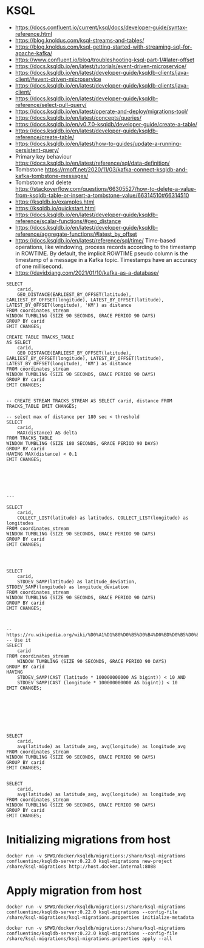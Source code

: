 # KSQL
* https://docs.confluent.io/current/ksql/docs/developer-guide/syntax-reference.html
* https://blog.knoldus.com/ksql-streams-and-tables/
* https://blog.knoldus.com/ksql-getting-started-with-streaming-sql-for-apache-kafka/
* https://www.confluent.io/blog/troubleshooting-ksql-part-1/#later-offset
* https://docs.ksqldb.io/en/latest/tutorials/event-driven-microservice/
* https://docs.ksqldb.io/en/latest/developer-guide/ksqldb-clients/java-client/#event-driven-microservice
* https://docs.ksqldb.io/en/latest/developer-guide/ksqldb-clients/java-client/
* https://docs.ksqldb.io/en/latest/developer-guide/ksqldb-reference/select-pull-query/
* https://docs.ksqldb.io/en/latest/operate-and-deploy/migrations-tool/
* https://docs.ksqldb.io/en/latest/concepts/queries/
* https://docs.ksqldb.io/en/v0.7.0-ksqldb/developer-guide/create-a-table/
* https://docs.ksqldb.io/en/latest/developer-guide/ksqldb-reference/create-table/
* https://docs.ksqldb.io/en/latest/how-to-guides/update-a-running-persistent-query/
* Primary key behaviour https://docs.ksqldb.io/en/latest/reference/sql/data-definition/
* Tombstone https://rmoff.net/2020/11/03/kafka-connect-ksqldb-and-kafka-tombstone-messages/
* Tombstone and delete https://stackoverflow.com/questions/66305527/how-to-delete-a-value-from-ksqldb-table-or-insert-a-tombstone-value/66314510#66314510
* https://ksqldb.io/examples.html
* https://ksqldb.io/quickstart.html
* https://docs.ksqldb.io/en/latest/developer-guide/ksqldb-reference/scalar-functions/#geo_distance
* https://docs.ksqldb.io/en/latest/developer-guide/ksqldb-reference/aggregate-functions/#latest_by_offset
* https://docs.ksqldb.io/en/latest/reference/sql/time/ Time-based operations, like windowing, process records according to the timestamp in ROWTIME. By default, the implicit ROWTIME pseudo column is the timestamp of a message in a Kafka topic. Timestamps have an accuracy of one millisecond.
* https://davidxiang.com/2021/01/10/kafka-as-a-database/

```
SELECT 
    carid, 
    GEO_DISTANCE(EARLIEST_BY_OFFSET(latitude), EARLIEST_BY_OFFSET(longitude), LATEST_BY_OFFSET(latitude), LATEST_BY_OFFSET(longitude), 'KM') as distance
FROM coordinates_stream 
WINDOW TUMBLING (SIZE 90 SECONDS, GRACE PERIOD 90 DAYS)
GROUP BY carid
EMIT CHANGES;

CREATE TABLE TRACKS_TABLE
AS SELECT 
    carid, 
    GEO_DISTANCE(EARLIEST_BY_OFFSET(latitude), EARLIEST_BY_OFFSET(longitude), LATEST_BY_OFFSET(latitude), LATEST_BY_OFFSET(longitude), 'KM') as distance
FROM coordinates_stream 
WINDOW TUMBLING (SIZE 90 SECONDS, GRACE PERIOD 90 DAYS)
GROUP BY carid
EMIT CHANGES;


-- CREATE STREAM TRACKS_STREAM AS SELECT carid, distance FROM TRACKS_TABLE EMIT CHANGES;

-- select max of distance per 180 sec < threshold
SELECT 
    carid, 
    MAX(distance) AS delta
FROM TRACKS_TABLE 
WINDOW TUMBLING (SIZE 180 SECONDS, GRACE PERIOD 90 DAYS)
GROUP BY carid
HAVING MAX(distance) < 0.1
EMIT CHANGES; 






---

SELECT 
    carid, 
    COLLECT_LIST(latitude) as latitudes, COLLECT_LIST(longitude) as longitudes
FROM coordinates_stream 
WINDOW TUMBLING (SIZE 90 SECONDS, GRACE PERIOD 90 DAYS)
GROUP BY carid
EMIT CHANGES;




SELECT 
    carid, 
    STDDEV_SAMP(latitude) as latitude_deviation, STDDEV_SAMP(longitude) as longitude_deviation
FROM coordinates_stream 
WINDOW TUMBLING (SIZE 90 SECONDS, GRACE PERIOD 90 DAYS)
GROUP BY carid
EMIT CHANGES;



-- https://ru.wikipedia.org/wiki/%D0%A1%D1%80%D0%B5%D0%B4%D0%BD%D0%B5%D0%BA%D0%B2%D0%B0%D0%B4%D1%80%D0%B0%D1%82%D0%B8%D1%87%D0%B5%D1%81%D0%BA%D0%BE%D0%B5_%D0%BE%D1%82%D0%BA%D0%BB%D0%BE%D0%BD%D0%B5%D0%BD%D0%B8%D0%B5
-- Use it
SELECT 
    carid
FROM coordinates_stream 
    WINDOW TUMBLING (SIZE 90 SECONDS, GRACE PERIOD 90 DAYS)
GROUP BY carid
HAVING 
    STDDEV_SAMP(CAST (latitude * 100000000000 AS bigint)) < 10 AND 
    STDDEV_SAMP(CAST (longitude * 100000000000 AS bigint)) < 10
EMIT CHANGES;








SELECT 
    carid, 
    avg(latitude) as latitude_avg, avg(longitude) as longitude_avg
FROM coordinates_stream 
WINDOW TUMBLING (SIZE 90 SECONDS, GRACE PERIOD 90 DAYS)
GROUP BY carid
EMIT CHANGES;


SELECT 
    carid, 
    avg(latitude) as latitude_avg, avg(longitude) as longitude_avg
FROM coordinates_stream 
WINDOW TUMBLING (SIZE 90 SECONDS, GRACE PERIOD 90 DAYS)
GROUP BY carid
EMIT CHANGES;

```


# Initializing migrations from host
```
docker run -v $PWD/docker/ksqldb/migrations:/share/ksql-migrations confluentinc/ksqldb-server:0.22.0 ksql-migrations new-project /share/ksql-migrations http://host.docker.internal:8088
```

# Apply migration from host
```
docker run -v $PWD/docker/ksqldb/migrations:/share/ksql-migrations confluentinc/ksqldb-server:0.22.0 ksql-migrations --config-file /share/ksql-migrations/ksql-migrations.properties initialize-metadata

docker run -v $PWD/docker/ksqldb/migrations:/share/ksql-migrations confluentinc/ksqldb-server:0.22.0 ksql-migrations --config-file /share/ksql-migrations/ksql-migrations.properties apply --all
```

